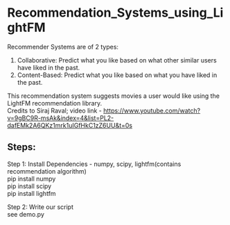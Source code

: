 # Recommendation_Systems_using_LightFM

Recommender Systems are of 2 types:
1) Collaborative: Predict what you like based on what other similar users have liked in the past.
2) Content-Based: Predict what you like based on what you have liked in the past.

This recommendation system suggests movies a user would like using the LightFM recommendation library.  
Credits to Siraj Raval; video link - https://www.youtube.com/watch?v=9gBC9R-msAk&index=4&list=PL2-dafEMk2A6QKz1mrk1uIGfHkC1zZ6UU&t=0s

## Steps:  
Step 1: Install Dependencies - numpy, scipy, lightfm(contains recommendation algorithm)  
pip install numpy  
pip install scipy  
pip install lightfm  

Step 2: Write our script  
see demo.py
